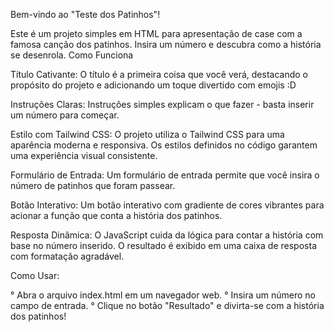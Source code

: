Bem-vindo ao "Teste dos Patinhos"! 

Este é um projeto simples em HTML para apresentação de case com a famosa canção dos patinhos. Insira um número e descubra como a história se desenrola.
Como Funciona

Título Cativante: O título é a primeira coisa que você verá, destacando o propósito do projeto e adicionando um toque divertido com emojis :D

Instruções Claras: Instruções simples explicam o que fazer - basta inserir um número para começar.

Estilo com Tailwind CSS: O projeto utiliza o Tailwind CSS para uma aparência moderna e responsiva. Os estilos definidos no código garantem uma experiência visual consistente.

Formulário de Entrada: Um formulário de entrada permite que você insira o número de patinhos que foram passear.

Botão Interativo: Um botão interativo com gradiente de cores vibrantes para acionar a função que conta a história dos patinhos.

Resposta Dinâmica: O JavaScript cuida da lógica para contar a história com base no número inserido. O resultado é exibido em uma caixa de resposta com formatação agradável.

Como Usar:

° Abra o arquivo index.html em um navegador web.
° Insira um número no campo de entrada.
° Clique no botão "Resultado" e divirta-se com a história dos patinhos!

